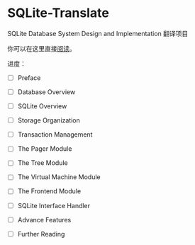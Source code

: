 # SQLite-Translate
SQLite Database System Design and Implementation 翻译项目

你可以在这里直接[阅读](https://amwps290.github.io/SQLite-Translate/)。

进度：

- [ ] Preface 
- [ ] Database Overview
- [ ] SQLite Overview
- [ ] Storage Organization
- [ ] Transaction Management
- [ ] The Pager Module
- [ ] The Tree Module
- [ ] The Virtual Machine Module
- [ ] The Frontend Module
- [ ] SQLite Interface Handler
- [ ] Advance Features
- [ ] Further Reading

